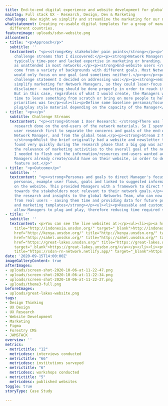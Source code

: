 ```yaml
---
title: End-to-end digital experience and website development for global nonprofit
maintag: Full stack UX - Research, Design, Dev & Marketing
challenge: How might we simplify and streamline the marketing for our network managers?
whatstatement: Creating re-usable digital templates for a group of managers across
  different countries.
featureimage: uploads/sdsn-website.png
allcontent:
- title: "<p>Approach</p>"
  subtitle: ''
  textcontent: "<p><strong>Key stakeholder pain points</strong></p><p>There were two
    challenge streams that I discovered:</p><p><strong>Network Managers </strong>were
    typically time-poor and lacked expertise in marketing or branding. This left marketing
    as unattended in most networks.</p><p><strong>End-website users </strong>would
    come from a variety of backgrounds with different goals. Most Network Managers
    would only focus on one goal (and sometimes neither).</p><p></p><p>Therefore the
    challenge statement I decided on addressing was:</p><p><strong><em>How might we
    simplify marketing for Network Managers, so they could laser-focus on key stakeholders?</em></strong></p><p>Full
    disclaimer - marketing should be done properly in order to reach its full potential.
    But in this case, regardless of what I would create, the Managers would not have
    time to learn something from scratch or bring on more people to help. So the key
    priorities was to</p><ul><li><p>Define some baseline personas/focuses</p></li><li><p>Create
    plug/play style material depending on the capacity of the Manager</p></li></ul>"
- title: "<p></p>"
  subtitle: Challenge Streams
  textcontent: "<p><strong>Stream 1 User Research: </strong>There was little user
    research done on the end-users of the network materials. So I spent time doing
    user research first to separate the concerns and goals of the end-user from the
    Network Manager, and from the global team.</p><p><strong>Stream 2 Materials Requirements:
    </strong>Whilst the brief originally had a website and newsletter templates, I
    found very quickly during the research phase that a big gap was actually understanding
    the relevance of marketing activities to the overall goal of the network. Therefore,
    I needed to flesh out the information/resources end-users wanted across the materials
    Managers already create/could have on their website, in order to define the final
    feature set.</p>"
- title: "<p>Outcome</p>"
  subtitle: ''
  textcontent: "<p><strong>Personas and goals to direct Manager's focus</strong></p><ul><li><p>Delivered
    personas, example user flows, goals and linked to suggested information to display
    on the website. This provided Managers with a framework to direct their effort
    towards the stakeholders most relevant to their network goals.</p></li><li><p>Provided
    the research and insights to the global Networks Team, who can now leverage insights
    from real users - saving them time and providing data for future problem solving.</p></li></ul><p><strong>Website
    and marketing templates</strong></p><ul><li><p>Reusable and customisable templates
    allow Managers to plug and play, therefore reducing time required </p></li></ul><p></p>"
- title: ''
  subtitle: ''
  textcontent: <p>You can see the live websites at:</p><ul><li><p><a href="http://indonesia.unsdsn.org/"
    title="http://indonesia.unsdsn.org/" target="_blank">http://indonesia.unsdsn.org/</a></p></li><li><p><a
    href="http://kenya.unsdsn.org/" title="http://kenya.unsdsn.org/" target="_blank">http://kenya.unsdsn.org/</a></p></li><li><p><a
    href="http://sahel.unsdsn.org/" title="http://sahel.unsdsn.org/" target="_blank">http://sahel.unsdsn.org/</a></p></li><li><p><a
    href="https://great-lakes.unsdsn.org/" title="https://great-lakes.unsdsn.org/"
    target="_blank">https://great-lakes.unsdsn.org/</a></p></li><li><p><a href="https://sdsn-rn-network.netlify.app/"
    title="https://sdsn-rn-network.netlify.app/" target="_blank">https://sdsn-rn-network.netlify.app/</a></p></li></ul>
date: '2020-09-15T14:00:00Z'
imageGalleryContent: true
afterImages:
- uploads/screen-shot-2020-10-06-at-11-22-47.png
- uploads/screen-shot-2020-10-06-at-11-22-34.png
- uploads/screen-shot-2020-10-06-at-11-22-27.png
- uploads/theme3-full.png
beforeImages:
- uploads/great-lakes-website.png
tags:
- Design Thinking
- UX Design
- UX Research
- Website Development
- Marketing
- Figma
- Forestry CMS
- JAMSTACK
overview: ''
metrics:
- metrictitle: "12"
  metricdesc: interviews conducted
- metrictitle: "66"
  metricdesc: institutions surveyed
- metrictitle: "6"
  metricdesc: workshops conducted
- metrictitle: "5"
  metricdesc: published websites
toggle: true
storyType: Case Study

---
```

